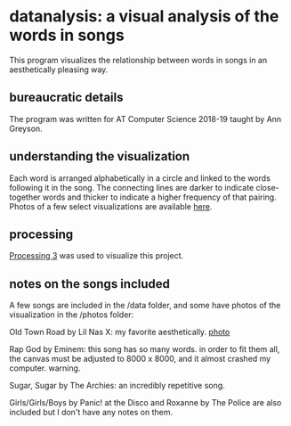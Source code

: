 # datanalysis: a visual analysis of the words in songs

This program visualizes the relationship between words in songs in an aesthetically pleasing way. 

## bureaucratic details

The program was written for AT Computer Science 2018-19 taught by Ann Greyson.

## understanding the visualization

Each word is arranged alphabetically in a circle and linked to the words following it in the song. The connecting lines are darker to indicate close-together words and thicker to indicate a higher frequency of that pairing. Photos of a few select visualizations are available [here](/photos).

## processing

[Processing 3](processing.org) was used to visualize this project.

## notes on the songs included

A few songs are included in the /data folder, and some have photos of the visualization in the /photos folder:

Old Town Road by Lil Nas X: my favorite aesthetically. [photo](/photos/oldtownroad.png)

Rap God by Eminem: this song has so many words. in order to fit them all, the canvas must be adjusted to 8000 x 8000, and it almost crashed my computer. warning.

Sugar, Sugar by The Archies: an incredibly repetitive song.

Girls/Girls/Boys by Panic! at the Disco and Roxanne by The Police are also included but I don't have any notes on them.
